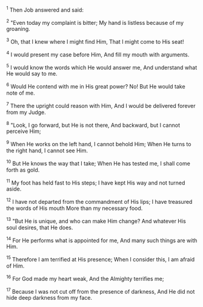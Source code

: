 <sup>1</sup> 
Then Job answered and said: 

<sup>2</sup> 
"Even today my complaint is bitter; My hand is listless because of my groaning. 

<sup>3</sup> 
Oh, that I knew where I might find Him, That I might come to His seat! 

<sup>4</sup> 
I would present my case before Him, And fill my mouth with arguments. 

<sup>5</sup> 
I would know the words which He would answer me, And understand what He would say to me. 

<sup>6</sup> 
Would He contend with me in His great power? No! But He would take note of me. 

<sup>7</sup> 
There the upright could reason with Him, And I would be delivered forever from my Judge. 

<sup>8</sup> 
"Look, I go forward, but He is not there, And backward, but I cannot perceive Him; 

<sup>9</sup> 
When He works on the left hand, I cannot behold Him; When He turns to the right hand, I cannot see Him. 

<sup>10</sup> 
But He knows the way that I take; When He has tested me, I shall come forth as gold. 

<sup>11</sup> 
My foot has held fast to His steps; I have kept His way and not turned aside. 

<sup>12</sup> 
I have not departed from the commandment of His lips; I have treasured the words of His mouth More than my necessary food. 

<sup>13</sup> 
"But He is unique, and who can make Him change? And whatever His soul desires, that He does. 

<sup>14</sup> 
For He performs what is appointed for me, And many such things are with Him. 

<sup>15</sup> 
Therefore I am terrified at His presence; When I consider this, I am afraid of Him. 

<sup>16</sup> 
For God made my heart weak, And the Almighty terrifies me; 

<sup>17</sup> 
Because I was not cut off from the presence of darkness, And He did not hide deep darkness from my face.